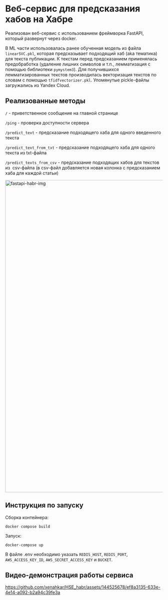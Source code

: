 
# Веб-сервис для предсказания хабов на Хабре

Реализован веб-сервис с использованием фреймворка FastAPI, который развернут через docker.

В ML части использовалась ранее обученная модель из файла `linearSVC.pkl`, которая предсказывает подходящий хаб (aka тематика) для текста публикации. К текстам перед предсказанием применялась предобработка (удаление лишних символов и т.п., лемматизация с помощью библиотеки `pymystem3`). Для получившихся лемматизированных текстов производилась векторизация текстов по словам с помощью `tfidfvectorizer.pkl`. Упомянутые piсkle-файлы загружались из Yandex Cloud.


 ## Реализованные методы

`/` - приветственное сообщение на главной странице

`/ping` - проверка доступности сервера

`/predict_text` - предсказание подходящего хаба для одного введенного текста

`/predict_text_from_txt` - предсказание подходящего хаба для одного текста из txt-файла

`/predict_texts_from_csv` - предсказание подходящих хабов для текстов из  csv-файла (в csv-файл добавляется новая колонка с предсказанием хаба для каждой статьи)

<img width="1000" alt="fastapi-habr-img" src="https://github.com/xenahkar/fastapi_habr/assets/144525678/df570504-3192-4b61-9bf1-14e3e27602d6">



## Инструкция по запуску

Сборка контейнера:
```
docker compose build
```

Запуск:
```
docker-compose up
```


В файле .env необходимо указать `REDIS_HOST`, `REDIS_PORT`, `AWS_ACCESS_KEY_ID`, `AWS_SECRET_ACCESS_KEY`‎ и `BUCKET`.


## Видео-демонстрация работы сервиса

https://github.com/xenahkar/HSE_habr/assets/144525678/ef8a3135-633e-4e14-a092-b2a94c39fe3a




